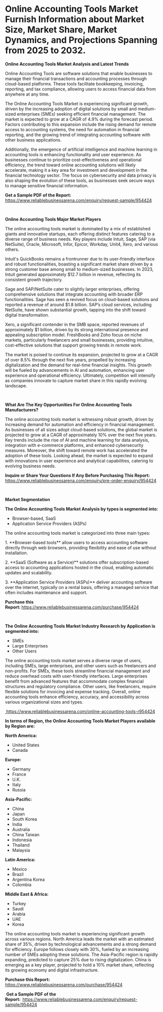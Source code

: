 <p><h1>Online Accounting Tools Market Furnish Information about Market Size, Market Share, Market Dynamics, and Projections Spanning from 2025 to 2032.</h1></p><p><strong>Online Accounting Tools Market Analysis and Latest Trends</strong></p>
<p><p>Online Accounting Tools are software solutions that enable businesses to manage their financial transactions and accounting processes through cloud-based platforms. These tools facilitate bookkeeping, invoicing, reporting, and tax compliance, allowing users to access financial data from anywhere at any time. </p><p>The Online Accounting Tools Market is experiencing significant growth, driven by the increasing adoption of digital solutions by small and medium-sized enterprises (SMEs) seeking efficient financial management. The market is expected to grow at a CAGR of 4.9% during the forecast period. Factors contributing to this expansion include the rising demand for remote access to accounting systems, the need for automation in financial reporting, and the growing trend of integrating accounting software with other business applications.</p><p>Additionally, the emergence of artificial intelligence and machine learning in accounting tools is enhancing functionality and user experience. As businesses continue to prioritize cost-effectiveness and operational efficiency, the trend toward online accounting solutions will likely accelerate, making it a key area for investment and development in the financial technology sector. The focus on cybersecurity and data privacy is also shaping the evolution of these tools, as businesses seek secure ways to manage sensitive financial information.</p></p>
<p><strong>Get a Sample PDF of the Report:&nbsp;</strong> <a href="https://www.reliablebusinessarena.com/enquiry/request-sample/954424?utm_campaign=3227&utm_medium=2&utm_source=Github&utm_content=ia&utm_term=18042025&utm_id=online-accounting-tools">https://www.reliablebusinessarena.com/enquiry/request-sample/954424</a></p>
<p>&nbsp;</p>
<p><strong>Online Accounting Tools Major Market Players</strong></p>
<p><p>The online accounting tools market is dominated by a mix of established giants and innovative startups, each offering distinct features catering to a diverse range of business needs. Key players include Intuit, Sage, SAP (via NetSuite), Oracle, Microsoft, Infor, Epicor, Workday, Unit4, Xero, and various others.</p><p>Intuit's QuickBooks remains a frontrunner due to its user-friendly interface and robust functionalities, boasting a significant market share driven by a strong customer base among small to medium-sized businesses. In 2023, Intuit generated approximately $12.7 billion in revenue, reflecting its consistent growth trajectory.</p><p>Sage and SAP/NetSuite cater to slightly larger enterprises, offering comprehensive solutions that integrate accounting with broader ERP functionalities. Sage has seen a revived focus on cloud-based solutions and reported a revenue of around $1.8 billion. SAP’s cloud services, including NetSuite, have shown substantial growth, tapping into the shift toward digital transformation.</p><p>Xero, a significant contender in the SMB space, reported revenues of approximately $1 billion, driven by its strong international presence and appealing subscription model. FreshBooks and Zoho focus on niche markets, particularly freelancers and small businesses, providing intuitive, cost-effective solutions that support growing trends in remote work.</p><p>The market is poised to continue its expansion, projected to grow at a CAGR of over 8.5% through the next five years, propelled by increasing digitalization and the demand for real-time financial insights. This growth will be fueled by advancements in AI and automation, enhancing user experience and operational efficiency. Ultimately, competition will intensify as companies innovate to capture market share in this rapidly evolving landscape.</p></p>
<p>&nbsp;</p>
<p><strong>What Are The Key Opportunities For Online Accounting Tools Manufacturers?</strong></p>
<p><p>The online accounting tools market is witnessing robust growth, driven by increasing demand for automation and efficiency in financial management. As businesses of all sizes adopt cloud-based solutions, the global market is projected to grow at a CAGR of approximately 10% over the next five years. Key trends include the rise of AI and machine learning for data analysis, integration with e-commerce platforms, and enhanced cybersecurity measures. Moreover, the shift toward remote work has accelerated the adoption of these tools. Looking ahead, the market is expected to expand with innovations in user experience and analytical capabilities, catering to evolving business needs.</p></p>
<p><strong>Inquire or Share Your Questions If Any Before Purchasing This Report:</strong> <a href="https://www.reliablebusinessarena.com/enquiry/pre-order-enquiry/954424?utm_campaign=3227&utm_medium=2&utm_source=Github&utm_content=ia&utm_term=18042025&utm_id=online-accounting-tools">https://www.reliablebusinessarena.com/enquiry/pre-order-enquiry/954424</a></p>
<p>&nbsp;</p>
<p><strong>Market Segmentation</strong></p>
<p><strong>The Online Accounting Tools Market Analysis by types is segmented into:</strong></p>
<p><ul><li>Browser-based, SaaS</li><li>Application Service Providers (ASPs)</li></ul></p>
<p><p>The online accounting tools market is categorized into three main types: </p><p>1. **Browser-based tools** allow users to access accounting software directly through web browsers, providing flexibility and ease of use without installation. </p><p>2. **SaaS (Software as a Service)** solutions offer subscription-based access to accounting applications hosted in the cloud, enabling automatic updates and scalability. </p><p>3. **Application Service Providers (ASPs)** deliver accounting software over the internet, typically on a rental basis, offering a managed service that often includes maintenance and support.</p></p>
<p><strong>Purchase this Report:&nbsp;</strong><a href="https://www.reliablebusinessarena.com/purchase/954424?utm_campaign=3227&utm_medium=2&utm_source=Github&utm_content=ia&utm_term=18042025&utm_id=online-accounting-tools">https://www.reliablebusinessarena.com/purchase/954424</a></p>
<p>&nbsp;</p>
<p><strong>The Online Accounting Tools Market Industry Research by Application is segmented into:</strong></p>
<p><ul><li>SMEs</li><li>Large Enterprises</li><li>Other Users</li></ul></p>
<p><p>The online accounting tools market serves a diverse range of users, including SMEs, large enterprises, and other users such as freelancers and non-profits. For SMEs, these tools streamline financial management and reduce overhead costs with user-friendly interfaces. Large enterprises benefit from advanced features that accommodate complex financial structures and regulatory compliance. Other users, like freelancers, require flexible solutions for invoicing and expense tracking. Overall, online accounting tools enhance efficiency, accuracy, and accessibility across various organizational sizes and types.</p></p>
<p><a href="https://www.reliablebusinessarena.com/online-accounting-tools-r954424?utm_campaign=3227&utm_medium=2&utm_source=Github&utm_content=ia&utm_term=18042025&utm_id=online-accounting-tools">&nbsp;https://www.reliablebusinessarena.com/online-accounting-tools-r954424</a></p>
<p><strong>In terms of Region, the Online Accounting Tools Market Players available by Region are:</strong></p>
<p>
    <p> <strong> North America: </strong>
        <ul>
            <li>United States</li>
            <li>Canada</li>
        </ul>
        </p> 
    <p> <strong> Europe: </strong>
        <ul>
            <li>Germany</li>
            <li>France</li>
            <li>U.K.</li>
            <li>Italy</li>
            <li>Russia</li>
        </ul>
        </p> 
    <p> <strong> Asia-Pacific: </strong>
        <ul>
            <li>China</li>
            <li>Japan</li>
            <li>South Korea</li>
            <li>India</li>
            <li>Australia</li>
            <li>China Taiwan</li>
            <li>Indonesia</li>
            <li>Thailand</li>
            <li>Malaysia</li>
        </ul>
        </p> 
    <p> <strong> Latin America: </strong>
        <ul>
            <li>Mexico</li>
            <li>Brazil</li>
            <li>Argentina Korea</li>
            <li>Colombia</li>
        </ul>
        </p> 
    <p> <strong> Middle East & Africa: </strong>
        <ul>
            <li>Turkey</li>
            <li>Saudi</li>
            <li>Arabia</li>
            <li>UAE</li>
            <li>Korea</li>
        </ul>
    </p>
    </p>
<p><p>The online accounting tools market is experiencing significant growth across various regions. North America leads the market with an estimated share of 35%, driven by technological advancements and a strong demand for efficiency. Europe follows closely with 30%, fueled by an increasing number of SMEs adopting these solutions. The Asia-Pacific region is rapidly expanding, predicted to capture 25% due to rising digitalization. China is emerging as a key player, projected to hold a 10% market share, reflecting its growing economy and digital infrastructure.</p></p>
<p><strong>Purchase this Report: </strong><a href="https://www.reliablebusinessarena.com/purchase/954424?utm_campaign=3227&utm_medium=2&utm_source=Github&utm_content=ia&utm_term=18042025&utm_id=online-accounting-tools">https://www.reliablebusinessarena.com/purchase/954424</a></p>
<p>&nbsp;<strong>Get a Sample PDF of the Report:&nbsp;&nbsp;</strong><a href="https://www.reliablebusinessarena.com/enquiry/request-sample/954424?utm_campaign=3227&utm_medium=2&utm_source=Github&utm_content=ia&utm_term=18042025&utm_id=online-accounting-tools">https://www.reliablebusinessarena.com/enquiry/request-sample/954424</a></p>
<p><strong></strong></p>
<p><p></p><p></p><p></p></p>